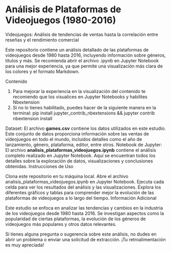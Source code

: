 # Análisis de Plataformas de Videojuegos (1980-2016)
Videojuegos: Análisis de tendencias de ventas hasta la correlación entre reseñas y el rendimiento comercial

Este repositorio contiene un análisis detallado de las plataformas de videojuegos desde 1980 hasta 2016, incluyendo información sobre géneros, títulos y más. Se recomienda abrir el archivo .ipynb en Jupyter Notebook para una mejor experiencia, ya que permite una visualización más clara de los colores y el formato Markdown.

Contenido

1. Para mejorar la experiencia en la visualización del contenido te recomiendo que los visualices en Jupyter Notebooks y habilites Nbextension
2. Si no lo tienes habilitado, puedes hacer de la siguiente manera en la terminal:     pip install jupyter_contrib_nbextensions && jupyter contrib nbextension install

Dataset: El archivo __games.csv__ contiene los datos utilizados en este estudio. Este conjunto de datos proporciona información sobre las ventas de videojuegos en todo el mundo, incluidos detalles como el año de lanzamiento, género, plataforma, editor, entre otros.
Notebook de Jupyter: El archivo __analisis_plataformas_videojuegos.ipynb__ contiene el análisis completo realizado en Jupyter Notebook. Aquí se encuentran todos los detalles sobre la exploración de datos, visualizaciones y conclusiones obtenidas.
Instrucciones de Uso

Clona este repositorio en tu máquina local.
Abre el archivo analisis_plataformas_videojuegos.ipynb en Jupyter Notebook.
Ejecuta cada celda para ver los resultados del análisis y las visualizaciones.
Explora los diferentes gráficos y tablas para comprender mejor la evolución de las plataformas de videojuegos a lo largo del tiempo.
Información Adicional

Este estudio se enfoca en analizar las tendencias y cambios en la industria de los videojuegos desde 1980 hasta 2016. Se investigan aspectos como la popularidad de ciertas plataformas, la evolución de los géneros de videojuegos más populares y otros datos relevantes.

Si tienes alguna pregunta o sugerencia sobre este análisis, no dudes en abrir un problema o enviar una solicitud de extracción. ¡Tu retroalimentación es muy apreciada!
